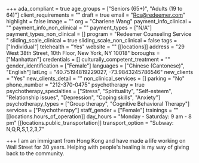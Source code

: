 +++
ada_compliant = true
age_groups = ["Seniors (65+)", "Adults (19 to 64)"]
client_requirements = ""
draft = true
email = "Rcs@redeemer.com"
highlight = false
image = ""
org = "Charlene Wang"
payment_info_clinical = ""
payment_info_non_clinical = ""
payment_types = ["N/A"]
payment_types_non_clinical = []
program = "Redeemer Counseling Service "
sliding_scale_clinical = true
sliding_scale_non_clinical = false
tags = ["Individual"]
telehealth = "Yes"
website = ""
[[locations]]
address = "29 West 38th Street, 10th Floor, New York, NY 10018"
boroughs = ["Manhattan"]
credentials = []
culturally_competent_treatment = ""
gender_identification = ["Female"]
languages = ["Chinese (Cantonese)", "English"]
latLng = "40.75194819229027, -73.9843245786546"
new_clients = "Yes"
new_clients_detail = ""
non_clinical_services = []
parking = "No"
phone_number = "212-370-0475"
psychotherapy = true
psychotherapy_specialties = ["Stress", "Spirituality", "Self-esteem", "Relationship issues", "Depression", "Coping skills", "Anxiety"]
psychotherapy_types = ["Group therapy", "Cognitive Behavioral Therapy"]
services = ["Psychotherapy"]
staff_gender = ["Female"]
trainings = ""
[[locations.hours_of_operation]]
day_hours = "Monday - Saturday: 9 am - 8 pm"
[[locations.public_transportation]]
transport_option = "Subway: N,Q,R,S,1,2,3,7"

+++
I am an immigrant from Hong Kong and have made a life working on Wall Street for 30 years. Helping with people's healing is my way of giving back to the community.